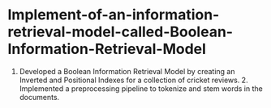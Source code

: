 # Implement-of-an-information-retrieval-model-called-Boolean-Information-Retrieval-Model
1. Developed a Boolean Information Retrieval Model by creating an Inverted and Positional Indexes for a collection of cricket reviews. 2. Implemented a preprocessing pipeline to tokenize and stem words in the documents.
